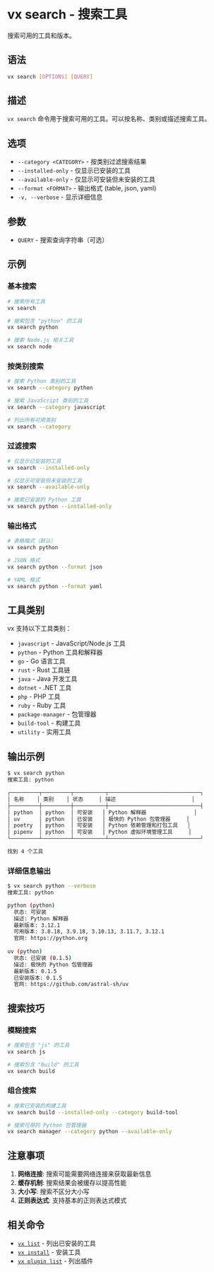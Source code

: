 # vx search - 搜索工具

搜索可用的工具和版本。

## 语法

```bash
vx search [OPTIONS] [QUERY]
```

## 描述

`vx search` 命令用于搜索可用的工具。可以按名称、类别或描述搜索工具。

## 选项

- `--category <CATEGORY>` - 按类别过滤搜索结果
- `--installed-only` - 仅显示已安装的工具
- `--available-only` - 仅显示可安装但未安装的工具
- `--format <FORMAT>` - 输出格式 (table, json, yaml)
- `-v, --verbose` - 显示详细信息

## 参数

- `QUERY` - 搜索查询字符串（可选）

## 示例

### 基本搜索
```bash
# 搜索所有工具
vx search

# 搜索包含 "python" 的工具
vx search python

# 搜索 Node.js 相关工具
vx search node
```

### 按类别搜索
```bash
# 搜索 Python 类别的工具
vx search --category python

# 搜索 JavaScript 类别的工具
vx search --category javascript

# 列出所有可用类别
vx search --category
```

### 过滤搜索
```bash
# 仅显示已安装的工具
vx search --installed-only

# 仅显示可安装但未安装的工具
vx search --available-only

# 搜索已安装的 Python 工具
vx search python --installed-only
```

### 输出格式
```bash
# 表格格式（默认）
vx search python

# JSON 格式
vx search python --format json

# YAML 格式
vx search python --format yaml
```

## 工具类别

vx 支持以下工具类别：

- `javascript` - JavaScript/Node.js 工具
- `python` - Python 工具和解释器
- `go` - Go 语言工具
- `rust` - Rust 工具链
- `java` - Java 开发工具
- `dotnet` - .NET 工具
- `php` - PHP 工具
- `ruby` - Ruby 工具
- `package-manager` - 包管理器
- `build-tool` - 构建工具
- `utility` - 实用工具

## 输出示例

```bash
$ vx search python
搜索工具: python

┌─────────┬─────────┬──────────┬─────────────────────────────┐
│ 名称    │ 类别    │ 状态     │ 描述                        │
├─────────┼─────────┼──────────┼─────────────────────────────┤
│ python  │ python  │ 可安装   │ Python 解释器               │
│ uv      │ python  │ 已安装   │ 极快的 Python 包管理器     │
│ poetry  │ python  │ 可安装   │ Python 依赖管理和打包工具   │
│ pipenv  │ python  │ 可安装   │ Python 虚拟环境管理工具     │
└─────────┴─────────┴──────────┴─────────────────────────────┘

找到 4 个工具
```

### 详细信息输出
```bash
$ vx search python --verbose
搜索工具: python

python (python)
  状态: 可安装
  描述: Python 解释器
  最新版本: 3.12.1
  可用版本: 3.8.18, 3.9.18, 3.10.13, 3.11.7, 3.12.1
  官网: https://python.org
  
uv (python)
  状态: 已安装 (0.1.5)
  描述: 极快的 Python 包管理器
  最新版本: 0.1.5
  已安装版本: 0.1.5
  官网: https://github.com/astral-sh/uv
```

## 搜索技巧

### 模糊搜索
```bash
# 搜索包含 "js" 的工具
vx search js

# 搜索包含 "build" 的工具
vx search build
```

### 组合搜索
```bash
# 搜索已安装的构建工具
vx search build --installed-only --category build-tool

# 搜索可用的 Python 包管理器
vx search manager --category python --available-only
```

## 注意事项

1. **网络连接**: 搜索可能需要网络连接来获取最新信息
2. **缓存机制**: 搜索结果会被缓存以提高性能
3. **大小写**: 搜索不区分大小写
4. **正则表达式**: 支持基本的正则表达式模式

## 相关命令

- [`vx list`](./list.md) - 列出已安装的工具
- [`vx install`](./install.md) - 安装工具
- [`vx plugin list`](./plugin.md) - 列出插件
